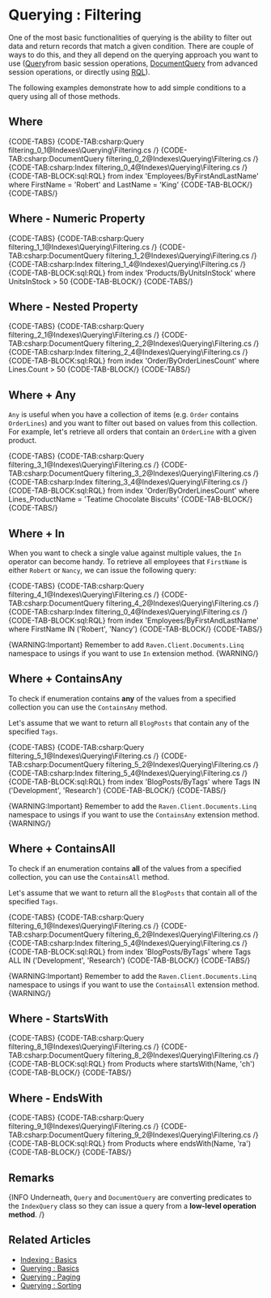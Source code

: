 ﻿# Querying : Filtering

One of the most basic functionalities of querying is the ability to filter out data and return records that match a given condition. There are couple of ways to do this, and they all depend on the querying approach you want to use ([Query](../../client-api/session/querying/how-to-query)from basic session operations, [DocumentQuery](../../client-api/session/querying/lucene/how-to-use-lucene-in-queries) from advanced session operations, or directly using [RQL]()).  

The following examples demonstrate how to add simple conditions to a query using all of those methods.

## Where

{CODE-TABS}
{CODE-TAB:csharp:Query filtering_0_1@Indexes\Querying\Filtering.cs /}
{CODE-TAB:csharp:DocumentQuery filtering_0_2@Indexes\Querying\Filtering.cs /}
{CODE-TAB:csharp:Index filtering_0_4@Indexes\Querying\Filtering.cs  /}
{CODE-TAB-BLOCK:sql:RQL}
from index 'Employees/ByFirstAndLastName'
where FirstName = 'Robert' and LastName = 'King'
{CODE-TAB-BLOCK/}
{CODE-TABS/}

## Where - Numeric Property

{CODE-TABS}
{CODE-TAB:csharp:Query filtering_1_1@Indexes\Querying\Filtering.cs /}
{CODE-TAB:csharp:DocumentQuery filtering_1_2@Indexes\Querying\Filtering.cs /}
{CODE-TAB:csharp:Index filtering_1_4@Indexes\Querying\Filtering.cs /}
{CODE-TAB-BLOCK:sql:RQL}
from index 'Products/ByUnitsInStock'
where UnitsInStock > 50
{CODE-TAB-BLOCK/}
{CODE-TABS/}

## Where - Nested Property

{CODE-TABS}
{CODE-TAB:csharp:Query filtering_2_1@Indexes\Querying\Filtering.cs /}
{CODE-TAB:csharp:DocumentQuery filtering_2_2@Indexes\Querying\Filtering.cs /}
{CODE-TAB:csharp:Index filtering_2_4@Indexes\Querying\Filtering.cs /}
{CODE-TAB-BLOCK:sql:RQL}
from index 'Order/ByOrderLinesCount'
where Lines.Count > 50
{CODE-TAB-BLOCK/}
{CODE-TABS/}

## Where + Any

`Any` is useful when you have a collection of items (e.g. `Order` contains `OrderLines`) and you want to filter out based on values from this collection. For example, let's retrieve all orders that contain an `OrderLine` with a given product.

{CODE-TABS}
{CODE-TAB:csharp:Query filtering_3_1@Indexes\Querying\Filtering.cs /}
{CODE-TAB:csharp:DocumentQuery filtering_3_2@Indexes\Querying\Filtering.cs /}
{CODE-TAB:csharp:Index filtering_3_4@Indexes\Querying\Filtering.cs /}
{CODE-TAB-BLOCK:sql:RQL}
from index 'Order/ByOrderLinesCount'
where Lines_ProductName = 'Teatime Chocolate Biscuits'
{CODE-TAB-BLOCK/}
{CODE-TABS/}

## Where + In

When you want to check a single value against multiple values, the `In` operator can become handy. To retrieve all employees that `FirstName` is either `Robert` or `Nancy`, we can issue the following query:

{CODE-TABS}
{CODE-TAB:csharp:Query filtering_4_1@Indexes\Querying\Filtering.cs /}
{CODE-TAB:csharp:DocumentQuery filtering_4_2@Indexes\Querying\Filtering.cs /}
{CODE-TAB:csharp:Index filtering_0_4@Indexes\Querying\Filtering.cs /}
{CODE-TAB-BLOCK:sql:RQL}
from index 'Employees/ByFirstAndLastName'
where FirstName IN ('Robert', 'Nancy')
{CODE-TAB-BLOCK/}
{CODE-TABS/}

{WARNING:Important}
Remember to add `Raven.Client.Documents.Linq` namespace to usings if you want to use `In` extension method.
{WARNING/}

## Where + ContainsAny

To check if enumeration contains **any** of the values from a specified collection you can use the `ContainsAny` method.

Let's assume that we want to return all `BlogPosts` that contain any of the specified `Tags`.

{CODE-TABS}
{CODE-TAB:csharp:Query filtering_5_1@Indexes\Querying\Filtering.cs /}
{CODE-TAB:csharp:DocumentQuery filtering_5_2@Indexes\Querying\Filtering.cs /}
{CODE-TAB:csharp:Index filtering_5_4@Indexes\Querying\Filtering.cs /}
{CODE-TAB-BLOCK:sql:RQL}
from index 'BlogPosts/ByTags'
where Tags IN ('Development', 'Research')
{CODE-TAB-BLOCK/}
{CODE-TABS/}

{WARNING:Important}
Remember to add the `Raven.Client.Documents.Linq` namespace to usings if you want to use the `ContainsAny` extension method.
{WARNING/}

## Where + ContainsAll

To check if an enumeration contains **all** of the values from a specified collection, you can use the `ContainsAll` method.

Let's assume that we want to return all the `BlogPosts` that contain all of the specified `Tags`.

{CODE-TABS}
{CODE-TAB:csharp:Query filtering_6_1@Indexes\Querying\Filtering.cs /}
{CODE-TAB:csharp:DocumentQuery filtering_6_2@Indexes\Querying\Filtering.cs /}
{CODE-TAB:csharp:Index filtering_5_4@Indexes\Querying\Filtering.cs /}
{CODE-TAB-BLOCK:sql:RQL}
from index 'BlogPosts/ByTags'
where Tags ALL IN ('Development', 'Research')
{CODE-TAB-BLOCK/}
{CODE-TABS/}

{WARNING:Important}
Remember to add the `Raven.Client.Documents.Linq` namespace to usings if you want to use the `ContainsAll` extension method.
{WARNING/}

## Where - StartsWith

{CODE-TABS}
{CODE-TAB:csharp:Query filtering_8_1@Indexes\Querying\Filtering.cs /}
{CODE-TAB:csharp:DocumentQuery filtering_8_2@Indexes\Querying\Filtering.cs /}
{CODE-TAB-BLOCK:sql:RQL}
from Products 
where startsWith(Name, 'ch')
{CODE-TAB-BLOCK/}
{CODE-TABS/}

## Where - EndsWith

{CODE-TABS}
{CODE-TAB:csharp:Query filtering_9_1@Indexes\Querying\Filtering.cs /}
{CODE-TAB:csharp:DocumentQuery filtering_9_2@Indexes\Querying\Filtering.cs /}
{CODE-TAB-BLOCK:sql:RQL}
from Products 
where endsWith(Name, 'ra')
{CODE-TAB-BLOCK/}
{CODE-TABS/}

## Remarks

{INFO Underneath, `Query` and `DocumentQuery` are converting predicates to the `IndexQuery` class so they can issue a query from a **low-level operation method**. /}

## Related Articles

- [Indexing : Basics](../../indexes/indexing-basics)
- [Querying : Basics](../../indexes/querying/basics)
- [Querying : Paging](../../indexes/querying/paging)
- [Querying : Sorting](../../indexes/querying/sorting)
